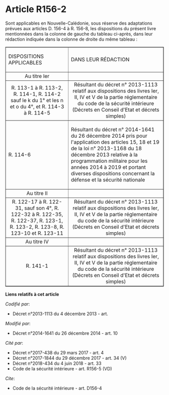 # Article R156-2

Sont applicables en Nouvelle-Calédonie, sous réserve des adaptations prévues aux articles D. 156-4 à R. 156-8, les
dispositions du présent livre mentionnées dans la colonne de gauche du tableau ci-après, dans leur rédaction indiquée dans la
colonne de droite du même tableau : 

<table border="1">
    <tbody>
      <tr>
        <td>

DISPOSITIONS APPLICABLES 

</td>
        <td>

DANS LEUR RÉDACTION 

</td>
      </tr>
      <tr>
        <td align="center">Au titre Ier 

</td>
        <td align="center">

</td>
      </tr>
      <tr>
        <td align="center">R. 113-1 à R. 113-2, R. 114-1, R. 114-2 sauf le k du 1° et les n et o du 4°, et R. 114-3 à R.
114-5 

</td>
        <td align="center">Résultant du décret n° 2013-1113 relatif aux dispositions des livres Ier, II, IV et V de la partie
réglementaire du code de la sécurité intérieure (Décrets en Conseil d'Etat et décrets simples) 

</td>
      </tr>
      <tr>
        <td>

R. 114-6

</td>
        <td>

Résultant du décret n° 2014-1641 du 26 décembre 2014 pris pour l'application des articles 15, 18 et 19 de la loi n° 2013-1168
du 18 décembre 2013 relative à la programmation militaire pour les années 2014 à 2019 et portant diverses dispositions
concernant la défense et la sécurité nationale 

</td>
      </tr>
      <tr>
        <td align="center">Au titre II 

</td>
        <td align="center">

</td>
      </tr>
      <tr>
        <td align="center">R. 122-17 à R. 122-31, sauf son 4°, R. 122-32 à R. 122-35, R. 122-37, R. 123-1, R. 123-2, R.
123-8, R. 123-10 et R. 123-11 

</td>
        <td align="center">Résultant du décret n° 2013-1113 relatif aux dispositions des livres Ier, II, IV et V de la partie
réglementaire du code de la sécurité intérieure (Décrets en Conseil d'Etat et décrets simples) 

</td>
      </tr>
      <tr>
        <td align="center">Au titre IV 

</td>
        <td align="center">

</td>
      </tr>
      <tr>
        <td align="center">R. 141-1 

</td>
        <td align="center">Résultant du décret n° 2013-1113 relatif aux dispositions des livres Ier, II, IV et V de la partie
réglementaire du code de la sécurité intérieure (Décrets en Conseil d'Etat et décrets simples)

</td>
      </tr>
    </tbody>
  </table>

**Liens relatifs à cet article**

_Codifié par_:

  - Décret n°2013-1113 du 4 décembre 2013 - art.

_Modifié par_:

  - Décret n°2014-1641 du 26 décembre 2014 - art. 10

_Cité par_:

  - Décret n°2017-438 du 29 mars 2017 - art. 4
  - Décret n°2017-1844 du 29 décembre 2017 - art. 34 (V)
  - Décret n°2018-434 du 4 juin 2018 - art. 33
  - Code de la sécurité intérieure - art. R156-5 (VD)

_Cite_:

  - Code de la sécurité intérieure - art. D156-4
